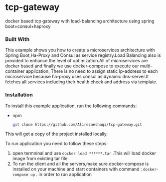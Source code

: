 # tcp-gateway
docker based tcp gateway with load-balancing architecture using spring boot+consul+haproxy


### Built With

This example shows you how to create a microservices architecture with Spring Boot,Ha-Proxy and Consul as service registry.Load Balancing also is provided to enhance the level of optimization.All of microservices are docker based and finally we use docker-compose to execute our multi-container application.
There is no need to assign static ip-address to each microservice because ha-proxy uses consul as dynamic dns-server.It fetches all services including their health check and address via template. 


### Installation

To install this example application, run the following commands:

* npm
  ```sh
  git clone https://github.com/Alirezaeshaqi/tcp-gateway.git
  
  ``` 
This will get a copy of the project installed locally.


To run application you need to follow these steps:

1. open termninal and use `docker load ******.tar` .This will load docker image from existing tar file.
2. To run the client and all the servers,make sure docker-compose is installed on your machine and start containers with command :  `docker-compose up` . in order to run application 





  
  
